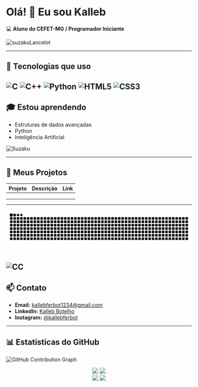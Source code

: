# Olá! 👋 Eu sou Kalleb
💻 **Aluno do CEFET-MG / Programador Iniciante**  

![suzakuLancelot](https://media4.giphy.com/media/v1.Y2lkPTc5MGI3NjExbnNnc3kzM2R5ank5NXBzb3ltdW42MXMxYWs5NG11MHhhYm5lejYzOSZlcD12MV9pbnRlcm5hbF9naWZfYnlfaWQmY3Q9Zw/hqeWxAgKT4P6M/giphy.gif)

---

## 🔧 Tecnologias que uso

![C](https://img.shields.io/badge/-C-00599C?style=for-the-badge&logo=c&logoColor=white)
![C++](https://img.shields.io/badge/-C++-00599C?style=for-the-badge&logo=c%2B%2B&logoColor=white)
![Python](https://img.shields.io/badge/-Python-3776AB?style=for-the-badge&logo=python&logoColor=white)
![HTML5](https://img.shields.io/badge/HTML5-E34F26?style=for-the-badge&logo=html5&logoColor=white)
![CSS3](https://img.shields.io/badge/CSS3-1572B6?style=for-the-badge&logo=css3&logoColor=white)
---

## 🎓 Estou aprendendo

- Estruturas de dados avançadas  
- Python
- Inteligência Artificial

![Suzaku](https://media.giphy.com/media/v1.Y2lkPTc5MGI3NjExZmczczdnZXpnMnFncnI2a2g1dXk5cHQwc2x4emxqNDMxcDV1YWtlNSZlcD12MV9naWZzX3NlYXJjaCZjdD1n/26FmQv8coLei6VXYQ/giphy.gif)


---

## 📂 Meus Projetos

| Projeto | Descrição | Link |
|---------|-----------|------|
|  |  |  |
|  |  |  |
|  |  |  |

 

---

![GitHub Snake Dark](https://raw.githubusercontent.com/BellkaDEV/BellkaDEV/main/dist/github-snake-dark.svg#gh-dark-mode-only)

  ![CC](https://media.giphy.com/media/v1.Y2lkPTc5MGI3NjExZmczczdnZXpnMnFncnI2a2g1dXk5cHQwc2x4emxqNDMxcDV1YWtlNSZlcD12MV9naWZzX3NlYXJjaCZjdD1n/GaynE6dZoVDkQ/giphy.gif)
---

## 📫 Contato

- **Email:** [kallebferbot1234@gmail.com](mailto:kallebferbot1234@gmail.com)  
- **LinkedIn:** [Kalleb Botelho](https://www.linkedin.com/in/kalleb-botelho-813b6b385/)  
- **Instagram:** [@kallebferbot](https://www.instagram.com/kallebferbot/)  

---

## 📊 Estatísticas do GitHub

![GitHub Contribution Graph](https://github-readme-activity-graph.vercel.app/graph?username=BellkaDEV&theme=tokyo-night&hide_border=true&area=true) 

<div align="center">
  <img src="https://media.giphy.com/media/v1.Y2lkPWVjZjA1ZTQ3d2g4dzJuY3BobmVmMTFpbWpmd21jM3FscHBlMGlkMzgxazVjcmlvcSZlcD12MV9naWZzX3JlbGF0ZWQmY3Q9Zw/7OW9uqmToYAPNosYfo/giphy.gif" width="45%" />
  <img src="https://media1.giphy.com/media/v1.Y2lkPTc5MGI3NjExcXl4OTk2ZTNuZ3ZtNnU0M2VxY3EzYmRsemR5dGQ2ejFnZzdwaWU3MCZlcD12MV9pbnRlcm5hbF9naWZfYnlfaWQmY3Q9Zw/DNpV7fnOE6QJuW2lje/giphy.gif" width="45%" />
</div>

<div align="center">
  <img src="https://github-readme-streak-stats.herokuapp.com/?user=BellkaDEV&theme=tokyonight&date_format=%5B%22%25d.%20%25b%22%2C%20%22%25d.%20%25b%20%25Y%22%5D" width="49%" />
  <img src="https://github-readme-stats.vercel.app/api?username=BellkaDEV&show_icons=true&theme=tokyonight&hide_border=true" width="49%" />
</div>
